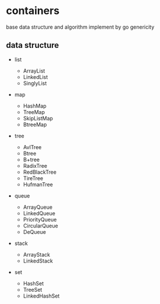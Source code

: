 # containers
base data structure and algorithm implement by go genericity




## data structure

- list
  - ArrayList 
  - LinkedList
  - SinglyList

- map
  - HashMap
  - TreeMap
  - SkipListMap
  - BtreeMap

- tree
  - AvlTree
  - Btree
  - B+tree
  - RadixTree
  - RedBlackTree
  - TireTree
  - HufmanTree
  
- queue
  - ArrayQueue
  - LinkedQueue
  - PriorityQueue 
  - CircularQueue
  - DeQueue
  
- stack
  - ArrayStack
  - LinkedStack

- set
  - HashSet
  - TreeSet
  - LinkedHashSet
